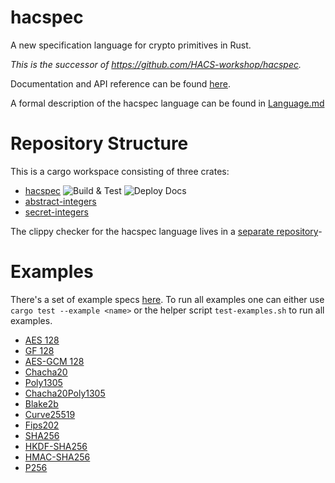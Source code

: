 # hacspec

A new specification language for crypto primitives in Rust.

*This is the successor of https://github.com/HACS-workshop/hacspec.*

Documentation and API reference can be found [here](https://hacspec.github.io/hacspec/).

A formal description of the hacspec language can be found in [Language.md](Language.md)

# Repository Structure

This is a cargo workspace consisting of three crates:
* [hacspec](hacspec/) ![Build & Test](https://github.com/hacspec/hacspec/workflows/Build%20&%20Test/badge.svg) ![Deploy Docs](https://github.com/hacspec/hacspec/workflows/Deploy%20Docs/badge.svg)
* [abstract-integers](abstract-integers/)
* [secret-integers](secret-integers/)

The clippy checker for the hacspec language lives in a [separate repository](https://github.com/hacspec/rust-clippy/tree/hacspec)-

# Examples
There's a set of example specs [here](hacspec/examples/).
To run all examples one can either use `cargo test --example <name>` or the helper script `test-examples.sh` to run all examples.

* [AES 128](hacspec/examples/aes/aes.rs)
* [GF 128](hacspec/examples/aes/gf128.rs)
* [AES-GCM 128](hacspec/examples/aes-gcm/aesgcm.rs)
* [Chacha20](hacspec/examples/chacha/chacha20.rs)
* [Poly1305](hacspec/examples/chacha/poly1305.rs)
* [Chacha20Poly1305](hacspec/examples/chacha20-poly1305/chacha20poly1305.rs)
* [Blake2b](hacspec/examples/blake2/blake2b.rs)
* [Curve25519](hacspec/examples/curve25519/curve25519.rs)
* [Fips202](hacspec/examples/fips202/fips202.rs)
* [SHA256](hacspec/examples/sha2/sha2.rs)
* [HKDF-SHA256](hacspec/examples/hkdf/hkdf.rs)
* [HMAC-SHA256](hacspec/examples/hkdf/hmac.rs)
* [P256](hacspec/examples/p256/p256.rs)
